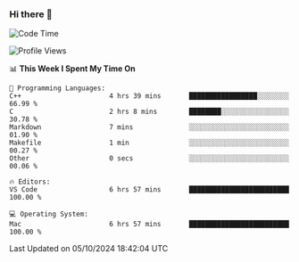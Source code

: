 ### Hi there 👋

<!--START_SECTION:waka-->
![Code Time](http://img.shields.io/badge/Code%20Time-789%20hrs%2043%20mins-blue)

![Profile Views](http://img.shields.io/badge/Profile%20Views-1-blue)

📊 **This Week I Spent My Time On** 

```text
💬 Programming Languages: 
C++                      4 hrs 39 mins       █████████████████░░░░░░░░   66.99 % 
C                        2 hrs 8 mins        ████████░░░░░░░░░░░░░░░░░   30.78 % 
Markdown                 7 mins              ░░░░░░░░░░░░░░░░░░░░░░░░░   01.90 % 
Makefile                 1 min               ░░░░░░░░░░░░░░░░░░░░░░░░░   00.27 % 
Other                    0 secs              ░░░░░░░░░░░░░░░░░░░░░░░░░   00.06 % 

🔥 Editors: 
VS Code                  6 hrs 57 mins       █████████████████████████   100.00 % 

💻 Operating System: 
Mac                      6 hrs 57 mins       █████████████████████████   100.00 % 
```


 Last Updated on 05/10/2024 18:42:04 UTC
<!--END_SECTION:waka-->

<!--
**JackeyHua-SJTU/JackeyHua-SJTU** is a ✨ _special_ ✨ repository because its `README.md` (this file) appears on your GitHub profile.

Here are some ideas to get you started:

- 🔭 I’m currently working on ...
- 🌱 I’m currently learning ...
- 👯 I’m looking to collaborate on ...
- 🤔 I’m looking for help with ...
- 💬 Ask me about ...
- 📫 How to reach me: ...
- 😄 Pronouns: ...
- ⚡ Fun fact: ...
-->
